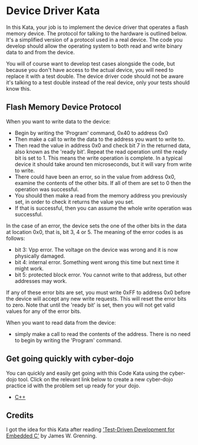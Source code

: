 Device Driver Kata
==================

In this Kata, your job is to implement the device driver that operates a flash memory device. The protocol for talking to the hardware is outlined below. It's a simplified version of a protocol used in a real device. The code you develop should allow the operating system to both read and write binary data to and from the device.

You will of course want to develop test cases alongside the code, but because you don't have access to the actual device, you will need to replace it with a test double. The device driver code should not be aware it's talking to a test double instead of the real device, only your tests should know this.

Flash Memory Device Protocol
----------------------------

When you want to write data to the device:

  - Begin by writing the 'Program' command, 0x40 to address 0x0
  - Then make a call to write the data to the address you want to write to.
  - Then read the value in address 0x0 and check bit 7 in the returned data, also known as the 'ready bit'. Repeat the read operation until the ready bit is set to 1. This means the write operation is complete. In a typical device it should take around ten microseconds, but it will vary from write to write.
  - There could have been an error, so in the value from address 0x0, examine the contents of the other bits. If all of them are set to 0 then the operation was successful.
  - You should then make a read from the memory address you previously set, in order to check it returns the value you set.
  - If that is successful, then you can assume the whole write operation was successful.

In the case of an error, the device sets the one of the other bits in the data at location 0x0, that is, bit 3, 4 or 5. The meaning of the error codes is as follows:

  - bit 3: Vpp error. The voltage on the device was wrong and it is now physically damaged.
  - bit 4: internal error. Something went wrong this time but next time it might work.
  - bit 5: protected block error. You cannot write to that address, but other addresses may work.

If any of these error bits are set, you must write 0xFF to address 0x0 before the device will accept any new write requests.
This will reset the error bits to zero. Note that until the 'ready bit' is set, then you will not get valid values for any of the error bits.

When you want to read data from the device:

  - simply make a call to read the contents of the address. There is no need to begin by writing the 'Program' command.

Get going quickly with cyber-dojo
---------------------------------

You can quickly and easily get going with this Code Kata using the cyber-dojo tool. Click on the relevant link below
to create a new cyber-dojo practice id with the problem set up ready for your dojo.

- [C++](http://www.cyber-dojo.org/forker/fork/2B69AF0E47?avatar=hyena&tag=12)

Credits
-------

I got the idea for this Kata after reading ['Test-Driven Development for Embedded C'](https://wingman-sw.com/test-driven-development-for-embedded-c-book) by James W. Grenning.